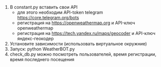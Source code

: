 1) В constant.py вставить свои API
	- для этого необходим API-token telegram https://core.telegram.org/bots
	- регистрация на https://openweathermap.org и API-ключ openweathermap
	- регистрация на https://tech.yandex.ru/maps/geocoder и API-ключ яндекс-геокодер
2) Установите зависимости (использовать виртуальное окружние)
3) Запуск: python WeatherBOT.py
4) check_db.py можно посмотреть пользователей, время регистрации, время последнего посещения
